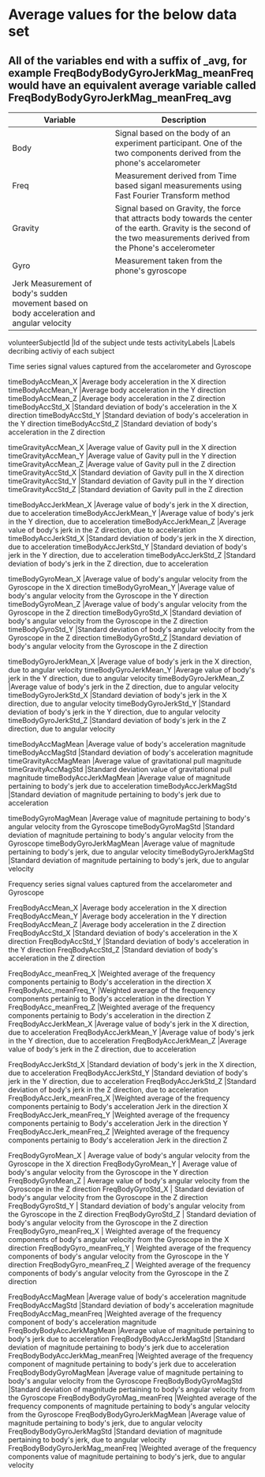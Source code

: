 # Average values for the below data set	

## All of the variables end with a suffix of _avg, for example FreqBodyBodyGyroJerkMag_meanFreq would have an equivalent average variable called FreqBodyBodyGyroJerkMag_meanFreq_avg	


|Variable	| Description|
|---------------|------------|
|Body	        |Signal based on the body of an experiment participant. One of the two components derived from the phone's accelarometer|
|Freq	        |Measurement derived from Time based siganl measurements using Fast Fourier Transform method|
|Gravity	        |Signal based on Gravity, the force that attracts body towards the center of the earth. Gravity is the second of the two measurements derived from the Phone's accelerometer|
|Gyro	        |Measurement taken from the phone's gyroscope|
|Jerk	        Measurement of body's sudden movement based on body acceleration and angular velocity|
	
	
	
volunteerSubjectId	|Id of the subject unde tests
activityLabels	|Labels decribing activiy of each subject
	
Time series signal values captured from the accelarometer and Gyroscope	
	
timeBodyAccMean_X	|Average body acceleration in the X direction
timeBodyAccMean_Y	|Average body acceleration in the Y direction
timeBodyAccMean_Z	|Average body acceleration in the Z direction
timeBodyAccStd_X	|Standard deviation of body's acceleration in the X direction
timeBodyAccStd_Y	|Standard deviation of body's acceleration in the Y direction
timeBodyAccStd_Z	|Standard deviation of body's acceleration in the Z direction
	
timeGravityAccMean_X	|Average value of Gavity pull in the X direction
timeGravityAccMean_Y	|Average value of Gavity pull in the Y direction
timeGravityAccMean_Z	|Average value of Gavity pull in the Z direction
timeGravityAccStd_X	|Standard deviation of Gavity pull in the X direction
timeGravityAccStd_Y	|Standard deviation of Gavity pull in the Y direction
timeGravityAccStd_Z	|Standard deviation of Gavity pull in the Z direction
	
timeBodyAccJerkMean_X	|Average value of body's jerk in the X direction, due to acceleration
timeBodyAccJerkMean_Y	|Average value of body's jerk in the Y direction, due to acceleration
timeBodyAccJerkMean_Z	|Average value of body's jerk in the Z direction, due to acceleration
timeBodyAccJerkStd_X	|Standard deviation of body's jerk in the X direction, due to acceleration
timeBodyAccJerkStd_Y	|Standard deviation of body's jerk in the Y direction, due to acceleration
timeBodyAccJerkStd_Z	|Standard deviation of body's jerk in the Z direction, due to acceleration
	
timeBodyGyroMean_X	|Average value of body's angular velocity from the Gyroscope in the X direction
timeBodyGyroMean_Y	|Average value of body's angular velocity from the Gyroscope in the Y direction
timeBodyGyroMean_Z	|Average value of body's angular velocity from the Gyroscope in the Z direction
timeBodyGyroStd_X	|Standard deviation of body's angular velocity from the Gyroscope in the Z direction
timeBodyGyroStd_Y	|Standard deviation of body's angular velocity from the Gyroscope in the Z direction
timeBodyGyroStd_Z	|Standard deviation of body's angular velocity from the Gyroscope in the Z direction
	
timeBodyGyroJerkMean_X	|Average value of body's jerk in the X direction, due to angular velocity
timeBodyGyroJerkMean_Y	|Average value of body's jerk in the Y direction, due to angular velocity
timeBodyGyroJerkMean_Z	|Average value of body's jerk in the Z direction, due to angular velocity
timeBodyGyroJerkStd_X	|Standard deviation of body's jerk in the X direction, due to angular velocity
timeBodyGyroJerkStd_Y	|Standard deviation of body's jerk in the Y direction, due to angular velocity
timeBodyGyroJerkStd_Z	|Standard deviation of body's jerk in the Z direction, due to angular velocity
	
timeBodyAccMagMean	|Average value of body's acceleration magnitude
timeBodyAccMagStd	|Standard deviation of body's acceleration magnitude
timeGravityAccMagMean	|Average value of gravitational pull magnitude
timeGravityAccMagStd	|Standard deviation value of gravitational pull magnitude
timeBodyAccJerkMagMean	|Average value of magnitude pertaining to body's jerk due to acceleration
timeBodyAccJerkMagStd	|Standard deviation of  magnitude pertaining to body's jerk due to acceleration
	
timeBodyGyroMagMean	|Average value of magnitude pertaining to body's angular velocity from the Gyroscope
timeBodyGyroMagStd	|Standard deviation of magnitude pertaining to body's angular velocity from the Gyroscope
timeBodyGyroJerkMagMean	|Average value of magnitude pertaining to body's jerk, due to angular velocity
timeBodyGyroJerkMagStd	|Standard deviation of magnitude pertaining to body's jerk, due to angular velocity
	
Frequency series signal values captured from the accelarometer and Gyroscope	
	
FreqBodyAccMean_X	|Average body acceleration in the X direction
FreqBodyAccMean_Y	|Average body acceleration in the Y direction
FreqBodyAccMean_Z	|Average body acceleration in the Z direction
FreqBodyAccStd_X	|Standard deviation of body's acceleration in the X direction
FreqBodyAccStd_Y	|Standard deviation of body's acceleration in the Y direction
FreqBodyAccStd_Z	|Standard deviation of body's acceleration in the Z direction
	
FreqBodyAcc_meanFreq_X	|Weighted average of the frequency components pertainig to Body's acceleration in the direction X
FreqBodyAcc_meanFreq_Y	|Weighted average of the frequency components pertainig to Body's acceleration in the direction Y
FreqBodyAcc_meanFreq_Z	|Weighted average of the frequency components pertainig to Body's acceleration in the direction Z
FreqBodyAccJerkMean_X	|Average value of body's jerk in the X direction, due to acceleration
FreqBodyAccJerkMean_Y	|Average value of body's jerk in the Y direction, due to acceleration
FreqBodyAccJerkMean_Z	|Average value of body's jerk in the Z direction, due to acceleration
	
FreqBodyAccJerkStd_X	|Standard deviation of body's jerk in the X direction, due to acceleration
FreqBodyAccJerkStd_Y	|Standard deviation of body's jerk in the Y direction, due to acceleration
FreqBodyAccJerkStd_Z	|Standard deviation of body's jerk in the Z direction, due to acceleration
FreqBodyAccJerk_meanFreq_X	|Weighted average of the frequency components pertainig to Body's acceleration Jerk in the direction X
FreqBodyAccJerk_meanFreq_Y	|Weighted average of the frequency components pertainig to Body's acceleration Jerk in the direction Y
FreqBodyAccJerk_meanFreq_Z	|Weighted average of the frequency components pertainig to Body's acceleration Jerk in the direction Z
	
FreqBodyGyroMean_X	| Average value of body's angular velocity from the Gyroscope in the X direction
FreqBodyGyroMean_Y	| Average value of body's angular velocity from the Gyroscope in the Y direction
FreqBodyGyroMean_Z	| Average value of body's angular velocity from the Gyroscope in the Z direction
FreqBodyGyroStd_X	| Standard deviation of body's angular velocity from the Gyroscope in the Z direction
FreqBodyGyroStd_Y	| Standard deviation of body's angular velocity from the Gyroscope in the Z direction
FreqBodyGyroStd_Z	| Standard deviation of body's angular velocity from the Gyroscope in the Z direction
FreqBodyGyro_meanFreq_X	| Weighted average of the frequency components of body's angular velocity from the Gyroscope in the X direction
FreqBodyGyro_meanFreq_Y	| Weighted average of the frequency components of body's angular velocity from the Gyroscope in the Y direction
FreqBodyGyro_meanFreq_Z	| Weighted average of the frequency components of body's angular velocity from the Gyroscope in the Z direction
	
FreqBodyAccMagMean	        |Average value of body's acceleration magnitude
FreqBodyAccMagStd	        |Standard deviation of body's acceleration magnitude
FreqBodyAccMag_meanFreq	        |Weighted average of the frequency component of body's acceleration magnitude
FreqBodyBodyAccJerkMagMean	|Average value of magnitude pertaining to body's jerk due to acceleration
FreqBodyBodyAccJerkMagStd	|Standard deviation of  magnitude pertaining to body's jerk due to acceleration
FreqBodyBodyAccJerkMag_meanFreq	|Weighted average of the frequency component of magnitude pertaining to body's jerk due to acceleration
FreqBodyBodyGyroMagMean	|Average value of magnitude pertaining to body's angular velocity from the Gyroscope
FreqBodyBodyGyroMagStd	|Standard deviation of magnitude pertaining to body's angular velocity from the Gyroscope
FreqBodyBodyGyroMag_meanFreq	|Weighted average of the frequency components of magnitude pertaining to body's angular velocity from the Gyroscope
FreqBodyBodyGyroJerkMagMean	        |Average value of magnitude pertaining to body's jerk, due to angular velocity
FreqBodyBodyGyroJerkMagStd	        |Standard deviation of magnitude pertaining to body's jerk, due to angular velocity
FreqBodyBodyGyroJerkMag_meanFreq	|Weighted average of the frequency components value of magnitude pertaining to body's jerk, due to angular velocity
	
	
